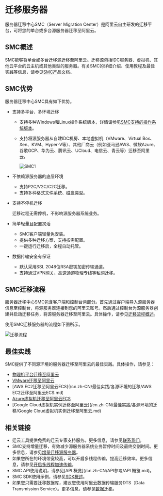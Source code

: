 # 迁移服务器

服务器迁移中心SMC（Server Migration Center）是阿里云自主研发的迁移平台，可将您的单台或多台源服务器迁移至阿里云。

## SMC概述

SMC能够将单台或多台迁移源迁移至阿里云。迁移源包括IDC服务器、虚拟机、其他云平台的云主机或其他类型的服务器。有关SMC的详细介绍、使用教程及最佳实践等信息，请参见[SMC产品文档](/cn.zh-CN/产品简介/什么是服务器迁移中心.md)。

## SMC优势

服务器迁移中心SMC具有如下优势。

-   支持多平台、多环境迁移
    -   支持多种Windows和Linux操作系统版本，详情请参见[SMC支持的操作系统版本](/cn.zh-CN/产品简介/使用限制.md)。
    -   支持将源服务器从自建IDC机房、本地虚拟机（VMware、Virtual Box、Xen、KVM、Hyper-V等）、其他厂商云（例如亚马逊AWS、微软Azure、谷歌GCP、华为云、腾讯云、UCloud、电信云、青云等）迁移至阿里云。

        ![SMC1](https://static-aliyun-doc.oss-accelerate.aliyuncs.com/assets/img/zh-CN/2522834951/p86536.png)

-   不依赖源服务器的底层环境
    -   支持P2C/V2C/C2C迁移。
    -   支持多种格式文件系统、磁盘类型。
-   支持不停机迁移

    迁移过程无需停机，不影响源服务器系统业务。

-   简单轻量且配置灵活
    -   SMC客户端轻量免安装。
    -   提供多种迁移方案，支持按需配置。
    -   一键运行迁移后，全程自动托管。
-   数据传输安全有保证
    -   默认采用SSL 2048位RSA密钥加密传输通道。
    -   支持通过VPN网关、高速通道物理专线等私网迁移。

## SMC迁移流程

服务器迁移中心SMC包含客户端和控制台两部分。首先通过客户端导入源服务器信息至控制台，将源服务器连接到您的阿里云账号。然后通过控制台为源服务器创建并启动迁移任务，将源服务器迁移至阿里云。具体操作，请参见[迁移流程概述](/cn.zh-CN/用户指南/迁移流程概述.md)。

使用SMC迁移服务器的流程如下图所示。

![迁移流程](https://static-aliyun-doc.oss-accelerate.aliyuncs.com/assets/img/zh-CN/2522834951/p86537.png)

## 最佳实践

SMC提供了不同源环境的服务器迁移至阿里云的最佳实践。具体操作，请参见：

-   [物理机平台迁移至阿里云](/cn.zh-CN/最佳实践/各源环境的迁移/物理机平台迁移至阿里云.md)
-   [VMware迁移至阿里云](/cn.zh-CN/最佳实践/各源环境的迁移/VMware迁移至阿里云.md)
-   [AWS EC2迁移至阿里云ECS](/cn.zh-CN/最佳实践/各源环境的迁移/AWS EC2迁移至阿里云ECS.md)
-   [Azure虚拟机迁移至阿里云ECS](/cn.zh-CN/最佳实践/各源环境的迁移/Azure虚拟机迁移至阿里云ECS.md)
-   [Google Cloud虚拟机实例迁移至阿里云](/cn.zh-CN/最佳实践/各源环境的迁移/Google Cloud虚拟机实例迁移至阿里云.md)

## 相关链接

-   迁云工具提供免费的迁云专家支持服务。更多信息，请参见[联系我们](/cn.zh-CN/常见问题/联系我们.md)。
-   SMC支持增量迁移，有效减少源服务器系统业务暂停时间及最终交割时间。更多信息，请参见[增量迁移源服务器](/cn.zh-CN/最佳实践/增量迁移源服务器.md)。
-   如果您所在的环境带宽较高，可以开启多线程传输，提高迁移效率。更多信息，请参见[开启多线程加速传输](/cn.zh-CN/最佳实践/开启多线程加速传输.md)。
-   SMC API使用说明，请参见[API 概览](/cn.zh-CN/API参考/API 概览.md)。
-   SMC SDK使用示例，请参见[SDK概述](/cn.zh-CN/SDK示例/SDK概述.md)。
-   如果您只需要迁移数据库，建议您使用阿里云数据传输服务DTS（Data Transmission Service）。更多信息，请参见[数据迁移](/cn.zh-CN/产品简介/功能特性/数据迁移.md)。

